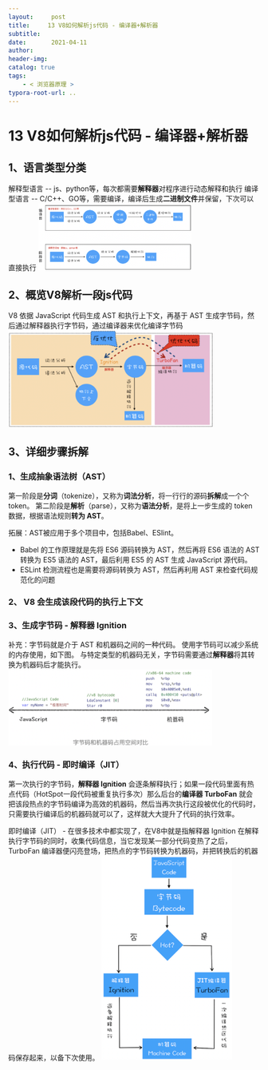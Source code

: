 ```yaml
---
layout:     post
title:     13 V8如何解析js代码 - 编译器+解析器
subtitle:  
date:       2021-04-11
author:     
header-img: 
catalog: true
tags:
    - < 浏览器原理 >
typora-root-url: ..
---
```



# 13 V8如何解析js代码 - 编译器+解析器

## 1、语言类型分类
解释型语言 -- js、python等，每次都需要**解释器**对程序进行动态解释和执行
编译型语言 -- C/C++、GO等，需要编译，编译后生成**二进制文件**并保留，下次可以直接执行
<img src="/../img/assets_2019/image-20210411201357930.png" alt="image-20210411201357930" style="zoom:30%;" />

## 2、概览V8解析一段js代码
V8 依据 JavaScript 代码生成 AST 和执行上下文，再基于 AST 生成字节码，然后通过解释器执行字节码，通过编译器来优化编译字节码
<img src="/../img/assets_2019/image-20210411201445395.png" alt="image-20210411201445395" style="zoom:40%;" />

## 3、详细步骤拆解
### 1、生成抽象语法树（AST）
第一阶段是**分词**（tokenize），又称为**词法分析**，将一行行的源码**拆解**成一个个 token。
第二阶段是**解析**（parse），又称为**语法分析**，是将上一步生成的 token 数据，根据语法规则**转为 AST**。


拓展：AST被应用于多个项目中，包括Babel、ESlint。
-   Babel 的工作原理就是先将 ES6 源码转换为 AST，然后再将 ES6 语法的 AST 转换为 ES5 语法的 AST，最后利用 ES5 的 AST 生成 JavaScript 源代码。
-   ESLint 检测流程也是需要将源码转换为 AST，然后再利用 AST 来检查代码规范化的问题

### 2、 V8 会生成该段代码的执行上下文
### 3、生成字节码 - 解释器 Ignition 

补充：字节码就是介于 AST 和机器码之间的一种代码。
使用字节码可以减少系统的内存使用，如下图。
与特定类型的机器码无关，字节码需要通过**解释器**将其转换为机器码后才能执行。
<img src="/../img/assets_2019/image-20210411201742032.png" alt="image-20210411201742032" style="zoom:40%;" />

### 4、执行代码 - 即时编译（JIT）
第一次执行的字节码，**解释器 Ignition** 会逐条解释执行；如果一段代码里面有热点代码（HotSpot一段代码被重复执行多次）那么后台的**编译器 TurboFan** 就会把该段热点的字节码编译为高效的机器码，然后当再次执行这段被优化的代码时，只需要执行编译后的机器码就可以了，这样就大大提升了代码的执行效率。

即时编译（JIT） - 在很多技术中都实现了，在V8中就是指解释器 Ignition 在解释执行字节码的同时，收集代码信息，当它发现某一部分代码变热了之后，TurboFan 编译器便闪亮登场，把热点的字节码转换为机器码，并把转换后的机器码保存起来，以备下次使用。
<img src="/../img/assets_2019/image-20210411201832983.png" alt="image-20210411201832983" style="zoom:40%;" />

